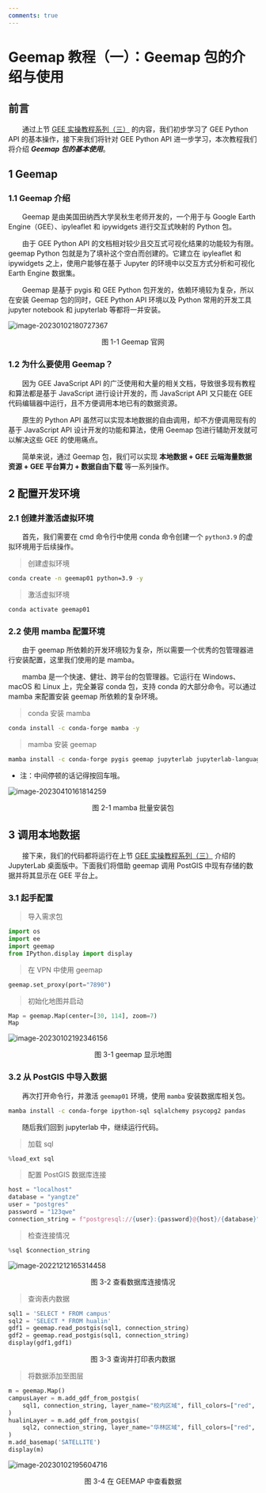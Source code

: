 ```yaml
---
comments: true
---
```


# Geemap 教程（一）：Geemap 包的介绍与使用



## 前言

&emsp;&emsp;通过上节 [GEE 实操教程系列（三）](http://mp.weixin.qq.com/s?__biz=MzIxNDQ0NDY1NQ==&mid=2247496252&idx=1&sn=69e3a49a6748354c87133ecabfddfc3c&chksm=97a5cd3ca0d2442a760cdf90130ad0133c99610033abfcd64e4eae52ee72ba0adaa020036fd1&scene=21#wechat_redirect) 的内容，我们初步学习了 GEE Python API 的基本操作，接下来我们将针对 GEE Python API 进一步学习，本次教程我们将介绍 ***Geemap 包的基本使用***。



## 1 Geemap

### 1.1 Geemap 介绍

&emsp;&emsp;Geemap 是由美国田纳西大学吴秋生老师开发的，一个用于与 Google Earth Engine（GEE）、ipyleaflet 和 ipywidgets 进行交互式映射的 Python 包。

&emsp;&emsp;由于 GEE Python API 的文档相对较少且交互式可视化结果的功能较为有限。geemap Python 包就是为了填补这个空白而创建的。它建立在 ipyleaflet 和 ipywidgets 之上，使用户能够在基于 Jupyter 的环境中以交互方式分析和可视化 Earth Engine 数据集。

&emsp;&emsp;Geemap 是基于 pygis 和 GEE Python 包开发的，依赖环境较为复杂，所以在安装 Geemap 包的同时，GEE Python API 环境以及 Python 常用的开发工具 jupyter notebook 和 jupyterlab 等都将一并安装。

![image-20230102180727367](img/image-20230102180727367.png)

<center>图 1-1 Geemap 官网</center>

### 1.2 为什么要使用 Geemap？

&emsp;&emsp;因为 GEE JavaScript API 的广泛使用和大量的相关文档，导致很多现有教程和算法都是基于 JavaScript 进行设计开发的，而 JavaScript API 又只能在 GEE 代码编辑器中运行，且不方便调用本地已有的数据资源。

&emsp;&emsp;原生的 Python API 虽然可以实现本地数据的自由调用，却不方便调用现有的基于 JavaScript API 设计开发的功能和算法，使用 Geemap 包进行辅助开发就可以解决这些 GEE 的使用痛点。

&emsp;&emsp;简单来说，通过 Geemap 包，我们可以实现 **本地数据 + GEE 云端海量数据资源 + GEE 平台算力 + 数据自由下载** 等一系列操作。



## 2 配置开发环境

### 2.1 创建并激活虚拟环境

&emsp;&emsp;首先，我们需要在 cmd 命令行中使用 conda 命令创建一个 `python3.9` 的虚拟环境用于后续操作。

> 创建虚拟环境

```sh
conda create -n geemap01 python=3.9 -y
```

> 激活虚拟环境

```sh
conda activate geemap01
```

### 2.2 使用 mamba 配置环境

&emsp;&emsp;由于 geemap 所依赖的开发环境较为复杂，所以需要一个优秀的包管理器进行安装配置，这里我们使用的是 mamba。

&emsp;&emsp;mamba 是一个快速、健壮、跨平台的包管理器。它运行在 Windows、macOS 和 Linux 上，完全兼容 conda 包，支持 conda 的大部分命令。可以通过 mamba 来配置安装 geemap 所依赖的复杂环境。

> conda 安装 mamba

```sh
conda install -c conda-forge mamba -y
```

> mamba 安装 geemap

```sh
mamba install -c conda-forge pygis geemap jupyterlab jupyterlab-language-pack-zh-CN
```

- 注：中间停顿的话记得按回车哦。

<!-- <img src="img/image-20221212112405323.png" alt="image-20221212112405323" style="zoom:80%;" /> -->
![image-20230410161814259](./img/image-20230410161814259.png)

<center>图 2-1 mamba 批量安装包</center>



## 3 调用本地数据

&emsp;&emsp;接下来，我们的代码都将运行在上节 [GEE 实操教程系列（三）](http://mp.weixin.qq.com/s?__biz=MzIxNDQ0NDY1NQ==&mid=2247496252&idx=1&sn=69e3a49a6748354c87133ecabfddfc3c&chksm=97a5cd3ca0d2442a760cdf90130ad0133c99610033abfcd64e4eae52ee72ba0adaa020036fd1&scene=21#wechat_redirect) 介绍的 JupyterLab 桌面版中。下面我们将借助 geemap 调用 PostGIS 中现有存储的数据并将其显示在 GEE 平台上。

### 3.1 起手配置

> 导入需求包

```python
import os
import ee
import geemap
from IPython.display import display
```

> 在 VPN 中使用 geemap

```python
geemap.set_proxy(port="7890")
```

> 初始化地图并启动

```python
Map = geemap.Map(center=[30, 114], zoom=7)
Map
```

![image-20230102192346156](img/image-20230102192346156.png)

<center>图 3-1 geemap 显示地图</center>

### 3.2 从 PostGIS 中导入数据

&emsp;&emsp;再次打开命令行，并激活 `geemap01` 环境，使用 `mamba` 安装数据库相关包。

```sh
mamba install -c conda-forge ipython-sql sqlalchemy psycopg2 pandas
```

&emsp;&emsp;随后我们回到 jupyterlab 中，继续运行代码。

> 加载 sql

```python
%load_ext sql
```

> 配置 PostGIS 数据库连接

```python
host = "localhost"
database = "yangtze"
user = "postgres"
password = "123qwe"
connection_string = f"postgresql://{user}:{password}@{host}/{database}"
```

> 检查连接情况

```python
%sql $connection_string
```

![image-20221212165314458](img/image-20221212165314458.png)

<center>图 3-2 查看数据库连接情况</center>

> 查询表内数据

```python
sql1 = 'SELECT * FROM campus'
sql2 = 'SELECT * FROM hualin'
gdf1 = geemap.read_postgis(sql1, connection_string)
gdf2 = geemap.read_postgis(sql1, connection_string)
display(gdf1,gdf1)
```



<center>图 3-3 查询并打印表内数据</center>

> 将数据添加至图层

```python
m = geemap.Map()
campusLayer = m.add_gdf_from_postgis(
    sql1, connection_string, layer_name="校内区域", fill_colors=["red", "green", "blue"]
)
hualinLayer = m.add_gdf_from_postgis(
    sql2, connection_string, layer_name="华林区域", fill_colors=["red", "green", "yellow"]
)
m.add_basemap('SATELLITE')
display(m)
```

![image-20230102195604716](img/image-20230102195604716.png)

<center>图 3-4 在 GEEMAP 中查看数据</center>



